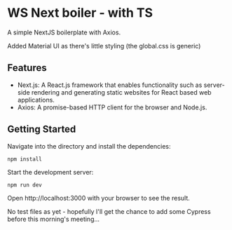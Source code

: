 # WS Next boiler - with TS

A simple NextJS boilerplate with Axios.

Added Material UI as there's little styling (the global.css is generic)

## Features

- Next.js: A React.js framework that enables functionality such as server-side rendering and generating static websites for React based web applications.
- Axios: A promise-based HTTP client for the browser and Node.js.

## Getting Started

Navigate into the directory and install the dependencies:

```
npm install
```

Start the development server:

```
npm run dev
```

Open http://localhost:3000 with your browser to see the result.


No test files as yet - hopefully I'll get the chance to add some Cypress before this morning's meeting...